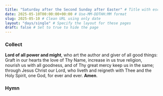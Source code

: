 ```yaml
---
title: "Saturday after the Second Sunday after Easter" # Title with escaped quotes
date: 2025-05-10T00:00:00+00:00 # Use-MM-DDTHH:MM format
slug: 2025-05-10 # Clean URL using only date
layout: "days/single" # Specify the layout for these pages
draft: false # Set to true to hide the page
---
```


### Collect

**Lord of all power and might**, who art the author and giver of all good things: Graft in our hearts the love of Thy Name, increase in us true religion, nourish us with all goodness, and of Thy great mercy keep us in the same; through Jesus Christ our Lord, who liveth and reigneth with Thee and the Holy Spirit, one God, for ever and ever. **Amen**.


### Hymn
